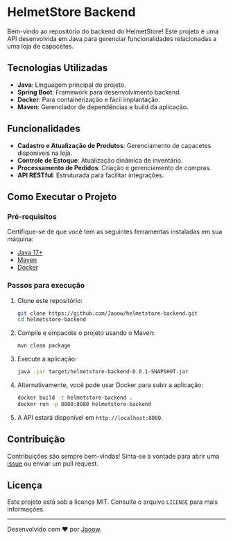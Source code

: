 # HelmetStore Backend

Bem-vindo ao repositório do backend do HelmetStore! Este projeto é uma API desenvolvida em Java para gerenciar funcionalidades relacionadas a uma loja de capacetes.

## Tecnologias Utilizadas

- **Java**: Linguagem principal do projeto.
- **Spring Boot**: Framework para desenvolvimento backend.
- **Docker**: Para containerização e fácil implantação.
- **Maven**: Gerenciador de dependências e build da aplicação.

## Funcionalidades

- **Cadastro e Atualização de Produtos**: Gerenciamento de capacetes disponíveis na loja.
- **Controle de Estoque**: Atualização dinâmica de inventário.
- **Processamento de Pedidos**: Criação e gerenciamento de compras.
- **API RESTful**: Estruturada para facilitar integrações.

## Como Executar o Projeto

### Pré-requisitos

Certifique-se de que você tem as seguintes ferramentas instaladas em sua máquina:
- [Java 17+](https://www.oracle.com/java/technologies/javase/jdk17-archive-downloads.html)
- [Maven](https://maven.apache.org/)
- [Docker](https://www.docker.com/)

### Passos para execução

1. Clone este repositório:
   ```bash
   git clone https://github.com/Jaoow/helmetstore-backend.git
   cd helmetstore-backend
   ```

2. Compile e empacote o projeto usando o Maven:
   ```bash
   mvn clean package
   ```

3. Execute a aplicação:
   ```bash
   java -jar target/helmetstore-backend-0.0.1-SNAPSHOT.jar
   ```

4. Alternativamente, você pode usar Docker para subir a aplicação:
   ```bash
   docker build -t helmetstore-backend .
   docker run -p 8080:8080 helmetstore-backend
   ```

5. A API estará disponível em `http://localhost:8080`.


## Contribuição

Contribuições são sempre bem-vindas! Sinta-se à vontade para abrir uma [issue](https://github.com/Jaoow/helmetstore-backend/issues) ou enviar um pull request.

## Licença

Este projeto está sob a licença MIT. Consulte o arquivo `LICENSE` para mais informações.

---

Desenvolvido com ♥ por [Jaoow](https://github.com/Jaoow).

